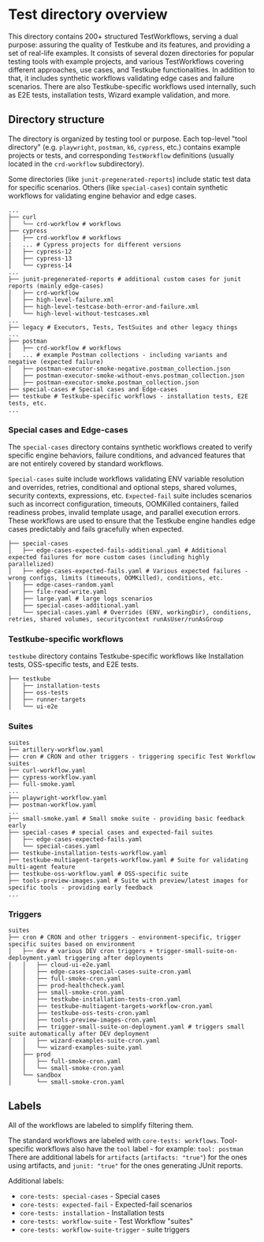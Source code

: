 # Test directory overview

This directory contains 200+ structured TestWorkflows, serving a dual purpose: assuring the quality of Testkube and its features, and providing a set of real-life examples. It consists of several dozen directories for popular testing tools with example projects, and various TestWorkflows covering different approaches, use cases, and Testkube functionalities. In addition to that, it includes synthetic workflows validating edge cases and failure scenarios. There are also Testkube-specific workflows used internally, such as E2E tests, installation tests, Wizard example validation, and more.

## Directory structure

The directory is organized by testing tool or purpose. Each top-level "tool directory" (e.g. `playwright`, `postman`, `k6`, `cypress`, etc.) contains example projects or tests, and corresponding `TestWorkflow` definitions (usually located in the `crd-workflow` subdirectory).

Some directories (like `junit-pregenerated-reports`) include static test data for specific scenarios. Others (like `special-cases`) contain synthetic workflows for validating engine behavior and edge cases.


```
...
├── curl
│   └── crd-workflow # workflows
├── cypress
│   ├── crd-workflow # workflows
|   ... # Cypress projects for different versions
│   ├── cypress-12
│   ├── cypress-13
│   └── cypress-14
...
├── junit-pregenerated-reports # additional custom cases for junit reports (mainly edge-cases)
│   ├── crd-workflow
│   ├── high-level-failure.xml
│   ├── high-level-testcase-both-error-and-failure.xml
│   └── high-level-without-testcases.xml
...
├── legacy # Executors, Tests, TestSuites and other legacy things
...
├── postman
│   ├── crd-workflow # workflows
|   ... # example Postman collections - including variants and negative (expected failure)
│   ├── postman-executor-smoke-negative.postman_collection.json 
│   ├── postman-executor-smoke-without-envs.postman_collection.json
│   ├── postman-executor-smoke.postman_collection.json
├── special-cases # Special cases and Edge-cases
├── testkube # Testkube-specific workflows - installation tests, E2E tests, etc.
...
```

### Special cases and Edge-cases
The `special-cases` directory contains synthetic workflows created to verify specific engine behaviors, failure conditions, and advanced features that are not entirely covered by standard workflows.

`Special-cases` suite include workflows validating ENV variable resolution and overrides, retries, conditional and optional steps, shared volumes, security contexts, expressions, etc. 
`Expected-fail` suite includes scenarios such as incorrect configuration, timeouts, OOMKilled containers, failed readiness probes, invalid template usage, and parallel execution errors. These workflows are used to ensure that the Testkube engine handles edge cases predictably and fails gracefully when expected.

```
├── special-cases
│   ├── edge-cases-expected-fails-additional.yaml # Additional expected failures for more custom cases (including highly parallelized)
│   ├── edge-cases-expected-fails.yaml # Various expected failures - wrong configs, limits (timeouts, OOMKilled), conditions, etc.
│   ├── edge-cases-random.yaml
│   ├── file-read-write.yaml
│   ├── large.yaml # large logs scenarios
│   ├── special-cases-additional.yaml
│   └── special-cases.yaml # Overrides (ENV, workingDir), conditions, retries, shared volumes, securitycontext runAsUser/runAsGroup
```

### Testkube-specific workflows

`testkube` directory contains Testkube-specific workflows like Installation tests, OSS-specific tests, and E2E tests.

```
├── testkube
│   ├── installation-tests
│   ├── oss-tests
│   ├── runner-targets
│   └── ui-e2e
```


### Suites

```
suites
├── artillery-workflow.yaml
├── cron # CRON and other triggers - triggering specific Test Workflow suites
├── curl-workflow.yaml
├── cypress-workflow.yaml
├── full-smoke.yaml
...
├── playwright-workflow.yaml
├── postman-workflow.yaml
...
├── small-smoke.yaml # Small smoke suite - providing basic feedback early
├── special-cases # special cases and expected-fail suites
│   ├── edge-cases-expected-fails.yaml
│   └── special-cases.yaml
├── testkube-installation-tests-workflow.yaml
├── testkube-multiagent-targets-workflow.yaml # Suite for validating multi-agent feature
├── testkube-oss-workflow.yaml # OSS-specific suite
├── tools-preview-images.yaml # Suite with preview/latest images for specific tools - providing early feedback
...
```

### Triggers

```
suites
├── cron # CRON and other triggers - environment-specific, trigger specific suites based on environment
│   ├── dev # various DEV cron triggers + trigger-small-suite-on-deployment.yaml triggering after deployments
│   │   ├── cloud-ui-e2e.yaml
│   │   ├── edge-cases-special-cases-suite-cron.yaml
│   │   ├── full-smoke-cron.yaml
│   │   ├── prod-healthcheck.yaml
│   │   ├── small-smoke-cron.yaml
│   │   ├── testkube-installation-tests-cron.yaml
│   │   ├── testkube-multiagent-targets-workflow-cron.yaml
│   │   ├── testkube-oss-tests-cron.yaml
│   │   ├── tools-preview-images-cron.yaml
│   │   ├── trigger-small-suite-on-deployment.yaml # triggers small suite automatically after DEV deployment
│   │   ├── wizard-examples-suite-cron.yaml
│   │   └── wizard-examples-suite.yaml
│   ├── prod
│   │   ├── full-smoke-cron.yaml
│   │   └── small-smoke-cron.yaml
│   └── sandbox
│       └── small-smoke-cron.yaml
```

## Labels
All of the workflows are labeled to simplify filtering them.

The standard workflows are labeled with `core-tests: workflows`.
Tool-specific workflows also have the `tool` label - for example: `tool: postman`
There are additional labels for `artifacts` (`artifacts: "true"`) for the ones using artifacts, and `junit: "true"` for the ones generating JUnit reports.

Additional labels:
- `core-tests: special-cases` - Special cases
- `core-tests: expected-fail` - Expected-fail scenarios
- `core-tests: installation` - Installation tests
- `core-tests: workflow-suite` - Test Workflow "suites"
- `core-tests: workflow-suite-trigger` - suite triggers